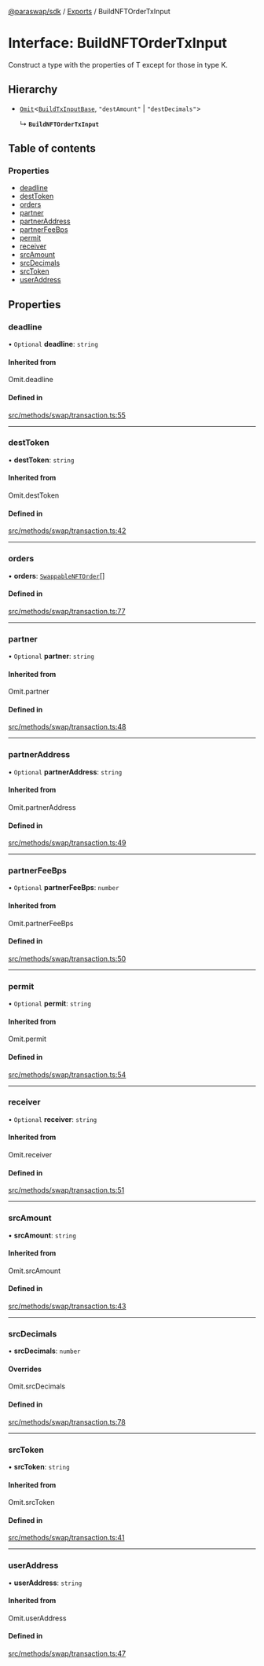 [@paraswap/sdk](../README.md) / [Exports](../modules.md) / BuildNFTOrderTxInput

# Interface: BuildNFTOrderTxInput

Construct a type with the properties of T except for those in type K.

## Hierarchy

- [`Omit`](../modules/internal_.md#omit)<[`BuildTxInputBase`](internal_.BuildTxInputBase.md), ``"destAmount"`` \| ``"destDecimals"``\>

  ↳ **`BuildNFTOrderTxInput`**

## Table of contents

### Properties

- [deadline](BuildNFTOrderTxInput.md#deadline)
- [destToken](BuildNFTOrderTxInput.md#desttoken)
- [orders](BuildNFTOrderTxInput.md#orders)
- [partner](BuildNFTOrderTxInput.md#partner)
- [partnerAddress](BuildNFTOrderTxInput.md#partneraddress)
- [partnerFeeBps](BuildNFTOrderTxInput.md#partnerfeebps)
- [permit](BuildNFTOrderTxInput.md#permit)
- [receiver](BuildNFTOrderTxInput.md#receiver)
- [srcAmount](BuildNFTOrderTxInput.md#srcamount)
- [srcDecimals](BuildNFTOrderTxInput.md#srcdecimals)
- [srcToken](BuildNFTOrderTxInput.md#srctoken)
- [userAddress](BuildNFTOrderTxInput.md#useraddress)

## Properties

### deadline

• `Optional` **deadline**: `string`

#### Inherited from

Omit.deadline

#### Defined in

[src/methods/swap/transaction.ts:55](https://github.com/paraswap/paraswap-sdk-limit-orders/blob/feat/typedocs/src/methods/swap/transaction.ts#L55)

___

### destToken

• **destToken**: `string`

#### Inherited from

Omit.destToken

#### Defined in

[src/methods/swap/transaction.ts:42](https://github.com/paraswap/paraswap-sdk-limit-orders/blob/feat/typedocs/src/methods/swap/transaction.ts#L42)

___

### orders

• **orders**: [`SwappableNFTOrder`](../modules.md#swappablenftorder)[]

#### Defined in

[src/methods/swap/transaction.ts:77](https://github.com/paraswap/paraswap-sdk-limit-orders/blob/feat/typedocs/src/methods/swap/transaction.ts#L77)

___

### partner

• `Optional` **partner**: `string`

#### Inherited from

Omit.partner

#### Defined in

[src/methods/swap/transaction.ts:48](https://github.com/paraswap/paraswap-sdk-limit-orders/blob/feat/typedocs/src/methods/swap/transaction.ts#L48)

___

### partnerAddress

• `Optional` **partnerAddress**: `string`

#### Inherited from

Omit.partnerAddress

#### Defined in

[src/methods/swap/transaction.ts:49](https://github.com/paraswap/paraswap-sdk-limit-orders/blob/feat/typedocs/src/methods/swap/transaction.ts#L49)

___

### partnerFeeBps

• `Optional` **partnerFeeBps**: `number`

#### Inherited from

Omit.partnerFeeBps

#### Defined in

[src/methods/swap/transaction.ts:50](https://github.com/paraswap/paraswap-sdk-limit-orders/blob/feat/typedocs/src/methods/swap/transaction.ts#L50)

___

### permit

• `Optional` **permit**: `string`

#### Inherited from

Omit.permit

#### Defined in

[src/methods/swap/transaction.ts:54](https://github.com/paraswap/paraswap-sdk-limit-orders/blob/feat/typedocs/src/methods/swap/transaction.ts#L54)

___

### receiver

• `Optional` **receiver**: `string`

#### Inherited from

Omit.receiver

#### Defined in

[src/methods/swap/transaction.ts:51](https://github.com/paraswap/paraswap-sdk-limit-orders/blob/feat/typedocs/src/methods/swap/transaction.ts#L51)

___

### srcAmount

• **srcAmount**: `string`

#### Inherited from

Omit.srcAmount

#### Defined in

[src/methods/swap/transaction.ts:43](https://github.com/paraswap/paraswap-sdk-limit-orders/blob/feat/typedocs/src/methods/swap/transaction.ts#L43)

___

### srcDecimals

• **srcDecimals**: `number`

#### Overrides

Omit.srcDecimals

#### Defined in

[src/methods/swap/transaction.ts:78](https://github.com/paraswap/paraswap-sdk-limit-orders/blob/feat/typedocs/src/methods/swap/transaction.ts#L78)

___

### srcToken

• **srcToken**: `string`

#### Inherited from

Omit.srcToken

#### Defined in

[src/methods/swap/transaction.ts:41](https://github.com/paraswap/paraswap-sdk-limit-orders/blob/feat/typedocs/src/methods/swap/transaction.ts#L41)

___

### userAddress

• **userAddress**: `string`

#### Inherited from

Omit.userAddress

#### Defined in

[src/methods/swap/transaction.ts:47](https://github.com/paraswap/paraswap-sdk-limit-orders/blob/feat/typedocs/src/methods/swap/transaction.ts#L47)
